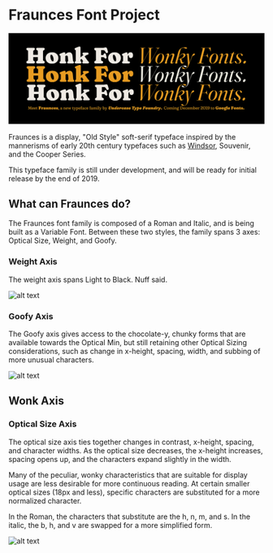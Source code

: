 # Fraunces Font Project

![alt text](documentation/img/HonkForWonkyFonts.jpg "Honk For Wonky Fonts")

Fraunces is a display, "Old Style" soft-serif typeface inspired by the mannerisms of early 20th century typefaces such as [Windsor](http://fontreviewjournal.com/windsor/), Souvenir, and the Cooper Series.

This typeface family is still under development, and will be ready for initial release by the end of 2019.

## What can Fraunces do?

The Fraunces font family is composed of a Roman and Italic, and is being built as a Variable Font. Between these two styles, the family spans 3 axes: Optical Size, Weight, and Goofy. 

### Weight Axis

The weight axis spans Light to Black. Nuff said.

![alt text](https://github.com/sponcey/Fraunces/blob/master/documentation/explanations/weight_axis.gif "Changes in Weight")

### Goofy Axis

The Goofy axis gives access to the chocolate-y, chunky forms that are available towards the Optical Min, but still retaining other Optical Sizing considerations, such as change in x-height, spacing, width, and subbing of more unusual characters.

![alt text](https://github.com/sponcey/Fraunces/blob/master/documentation/explanations/goof_axis.gif "Changes in Goofy")

## Wonk Axis



### Optical Size Axis

The optical size axis ties together changes in contrast, x-height, spacing, and character widths. As the optical size decreases, the x-height increases, spacing opens up, and the characters expand slightly in the width.

Many of the peculiar, wonky characteristics that are suitable for display usage are less desirable for more continuous reading. At certain smaller optical sizes (18px and less), specific characters are substituted for a more normalized character. 

In the Roman, the characters that substitute are the h, n, m, and s. In the italic, the b, h, and v are swapped for a more simplified form.

![alt text](https://github.com/sponcey/Fraunces/blob/master/documentation/explanations/opsz_axis.gif "Changes in Optical Size")

